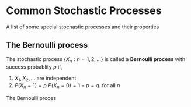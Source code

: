 # Common Stochastic Processes
A list of some special stochastic processes and their properties 

## The Bernoulli process
The stochastic process $\left\{X_n:n=1,2,...\right\}$ is called a **Bernoulli process** with success probablity $p$ if,

1. $X_1, X_2, ...$ are independent 
2. $P(X_n = 1) = p. P(X_n = 0) = 1-p = q$. for all $n$

The Bernoulli proces